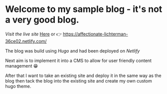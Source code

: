 # Welcome to my sample blog - it's not a very good blog. 

*Visit the live site* [Here](https://affectionate-lichterman-36ce02.netlify.com/) or 👉 https://affectionate-lichterman-36ce02.netlify.com/


The blog was build using *Hugo* and had been deployed on *Netlify*

Next aim is to implement it into a CMS to allow for user friendly content management 😁

After that I want to take an existing site and deploy it in the same way as the blog then tack the blog into the existing site and create my own custom hugo theme. 